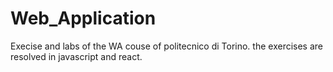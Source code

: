 # Web_Application
Execise and labs of the WA couse of politecnico di Torino. the exercises are resolved in javascript and react.
